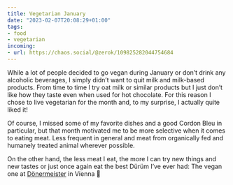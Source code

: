 ```yaml
---
title: Vegetarian January
date: "2023-02-07T20:08:29+01:00"
tags:
- food
- vegetarian
incoming:
- url: https://chaos.social/@zerok/109825282044754684 
---
```


While a lot of people decided to go vegan during January or don’t drink any alcoholic beverages, I simply didn’t want to quit milk and milk-based products. From time to time I try oat milk or similar products but I just don’t like how they taste even when used for hot chocolate.  For this reason I chose to live vegetarian for the month and, to my surprise, I actually quite liked it! 

Of course, I missed some of my favorite dishes and a good Cordon Bleu in particular, but that month motivated me to be more selective when it comes to eating meat. Less frequent in general and meat from organically fed and humanely treated animal wherever possible.

On the other hand, the less meat I eat, the more I can try new things and new tastes or just once again eat the best Dürüm I’ve ever had: The vegan one at [Dönermeister](https://www.1000things.at/blog/veganes-fast-food-in-wien/#462812) in Vienna 🙂
